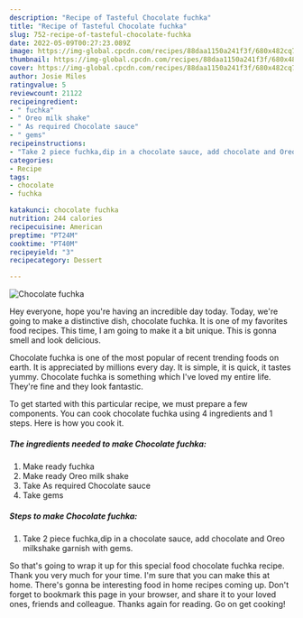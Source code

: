 ```yaml
---
description: "Recipe of Tasteful Chocolate fuchka"
title: "Recipe of Tasteful Chocolate fuchka"
slug: 752-recipe-of-tasteful-chocolate-fuchka
date: 2022-05-09T00:27:23.089Z
image: https://img-global.cpcdn.com/recipes/88daa1150a241f3f/680x482cq70/chocolate-fuchka-recipe-main-photo.jpg
thumbnail: https://img-global.cpcdn.com/recipes/88daa1150a241f3f/680x482cq70/chocolate-fuchka-recipe-main-photo.jpg
cover: https://img-global.cpcdn.com/recipes/88daa1150a241f3f/680x482cq70/chocolate-fuchka-recipe-main-photo.jpg
author: Josie Miles
ratingvalue: 5
reviewcount: 21122
recipeingredient:
- " fuchka"
- " Oreo milk shake"
- " As required Chocolate sauce"
- " gems"
recipeinstructions:
- "Take 2 piece fuchka,dip in a chocolate sauce, add chocolate and Oreo milkshake garnish with gems."
categories:
- Recipe
tags:
- chocolate
- fuchka

katakunci: chocolate fuchka 
nutrition: 244 calories
recipecuisine: American
preptime: "PT24M"
cooktime: "PT40M"
recipeyield: "3"
recipecategory: Dessert

---
```



![Chocolate fuchka](https://img-global.cpcdn.com/recipes/88daa1150a241f3f/680x482cq70/chocolate-fuchka-recipe-main-photo.jpg)

Hey everyone, hope you're having an incredible day today. Today, we're going to make a distinctive dish, chocolate fuchka. It is one of my favorites food recipes. This time, I am going to make it a bit unique. This is gonna smell and look delicious.



Chocolate fuchka is one of the most popular of recent trending foods on earth. It is appreciated by millions every day. It is simple, it is quick, it tastes yummy. Chocolate fuchka is something which I've loved my entire life. They're fine and they look fantastic.


To get started with this particular recipe, we must prepare a few components. You can cook chocolate fuchka using 4 ingredients and 1 steps. Here is how you cook it.

<!--inarticleads1-->

##### The ingredients needed to make Chocolate fuchka:

1. Make ready  fuchka
1. Make ready  Oreo milk shake
1. Take  As required Chocolate sauce
1. Take  gems




<!--inarticleads2-->

##### Steps to make Chocolate fuchka:

1. Take 2 piece fuchka,dip in a chocolate sauce, add chocolate and Oreo milkshake garnish with gems.




So that's going to wrap it up for this special food chocolate fuchka recipe. Thank you very much for your time. I'm sure that you can make this at home. There's gonna be interesting food in home recipes coming up. Don't forget to bookmark this page in your browser, and share it to your loved ones, friends and colleague. Thanks again for reading. Go on get cooking!
